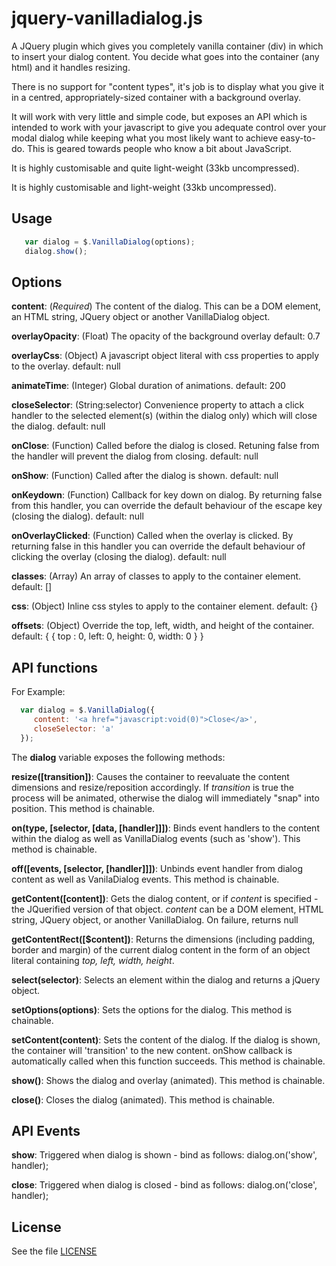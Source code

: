 # jquery-vanilladialog.js

A JQuery plugin which gives you completely vanilla container (div) in which to insert your dialog content. You decide what goes into the container (any html) and it handles resizing.

There is no support for "content types", it's job is to display what you give it in a centred, appropriately-sized container with a background overlay.

It will work with very little and simple code, but exposes an API which is intended to work with your javascript to give you adequate control over your modal dialog while keeping what you most likely want to achieve easy-to-do. This is geared towards people who know a bit about JavaScript.

It is highly customisable and quite light-weight (33kb uncompressed).

It is highly customisable and light-weight (33kb uncompressed).

## Usage
```javascript
   var dialog = $.VanillaDialog(options);
   dialog.show();
```
## Options

**content**: (*Required*)
  The content of the dialog. This can be a DOM element, an HTML string,
  JQuery object or another VanillaDialog object.

**overlayOpacity**: (Float)
  The opacity of the background overlay
  default: 0.7

**overlayCss**: (Object)
  A javascript object literal with css properties to apply to the overlay.
  default: null

**animateTime**: (Integer)
  Global duration of animations.
  default: 200

**closeSelector**: (String:selector)
  Convenience property to attach a click handler to the selected element(s)
  (within the dialog only) which will close the dialog.
  default: null

**onClose**: (Function)
  Called before the dialog is closed. Retuning false from the handler will prevent 
  the dialog from closing.
  default: null

**onShow**: (Function)
  Called after the dialog is shown.
  default: null

**onKeydown**: (Function)
  Callback for key down on dialog. By returning false from this handler, you can override
  the default behaviour of the escape key (closing the dialog).
  default: null

**onOverlayClicked**: (Function)
  Called when the overlay is clicked. By returning false in this handler you can 
  override the default behaviour of clicking the overlay (closing the dialog).
  default: null

**classes**: (Array)
  An array of classes to apply to the container element.
  default: []

**css**: (Object)
  Inline css styles to apply to the container element.
  default: {}

**offsets**: (Object)
  Override the top, left, width, and height of the container.
  default: { { top : 0, left: 0, height: 0, width: 0 } }

## API functions

For Example:
```javascript
  var dialog = $.VanillaDialog({
     content: '<a href="javascript:void(0)">Close</a>',
     closeSelector: 'a'
  });
```

The **dialog** variable exposes the following methods:

**resize([transition])**:
  Causes the container to reevaluate the content dimensions and resize/reposition accordingly.
  If *transition* is true the process will be animated, otherwise the dialog will immediately "snap"
  into position. 
  This method is chainable.

**on(type, [selector, [data, [handler]]])**: 
  Binds event handlers to the content within the dialog as well as 
  VanillaDialog events (such as 'show').
  This method is chainable.
  
**off([events, [selector, [handler]]])**:
 Unbinds event handler from dialog content as well as VanilaDialog events.
 This method is chainable.

**getContent([content])**:
  Gets the dialog content, or if *content* is specified - the JQuerified version of that object.
  *content* can be a DOM element, HTML string, JQuery object, or another VanillaDialog.
  On failure, returns null

**getContentRect([$content])**:
  Returns the dimensions (including padding, border and margin) of the current dialog content in the
  form of an object literal containing *top, left, width, height*.

**select(selector)**:
  Selects an element within the dialog and returns a jQuery object.

**setOptions(options)**:
  Sets the options for the dialog.
  This method is chainable.

**setContent(content)**:
  Sets the content of the dialog. If the dialog is shown, the container will 'transition' to
  the new content. onShow callback is automatically called when this function succeeds.
  This method is chainable.

**show()**:
  Shows the dialog and overlay (animated).
  This method is chainable.

**close()**:
  Closes the dialog (animated).
  This method is chainable.

## API Events

**show**: 
  Triggered when dialog is shown - bind as follows: dialog.on('show', handler);

**close**:
  Triggered when dialog is closed - bind as follows: dialog.on('close', handler);


## License

See the file [LICENSE](https://github.com/sdbondi/JQuery-VanillaDialog/blob/master/LICENSE.txt)
